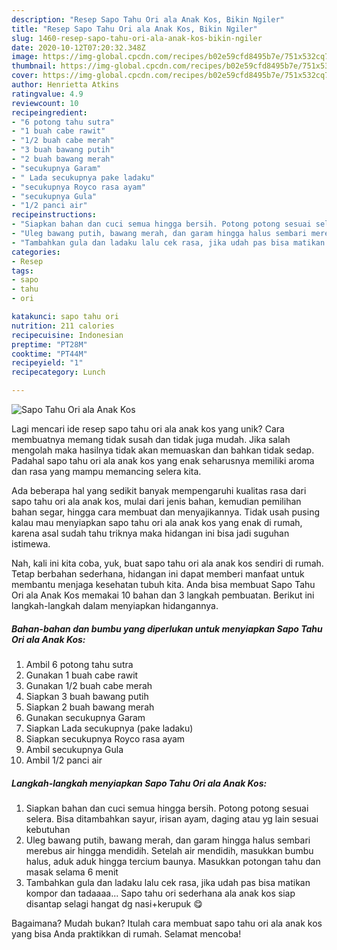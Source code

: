 ```yaml
---
description: "Resep Sapo Tahu Ori ala Anak Kos, Bikin Ngiler"
title: "Resep Sapo Tahu Ori ala Anak Kos, Bikin Ngiler"
slug: 1460-resep-sapo-tahu-ori-ala-anak-kos-bikin-ngiler
date: 2020-10-12T07:20:32.348Z
image: https://img-global.cpcdn.com/recipes/b02e59cfd8495b7e/751x532cq70/sapo-tahu-ori-ala-anak-kos-foto-resep-utama.jpg
thumbnail: https://img-global.cpcdn.com/recipes/b02e59cfd8495b7e/751x532cq70/sapo-tahu-ori-ala-anak-kos-foto-resep-utama.jpg
cover: https://img-global.cpcdn.com/recipes/b02e59cfd8495b7e/751x532cq70/sapo-tahu-ori-ala-anak-kos-foto-resep-utama.jpg
author: Henrietta Atkins
ratingvalue: 4.9
reviewcount: 10
recipeingredient:
- "6 potong tahu sutra"
- "1 buah cabe rawit"
- "1/2 buah cabe merah"
- "3 buah bawang putih"
- "2 buah bawang merah"
- "secukupnya Garam"
- " Lada secukupnya pake ladaku"
- "secukupnya Royco rasa ayam"
- "secukupnya Gula"
- "1/2 panci air"
recipeinstructions:
- "Siapkan bahan dan cuci semua hingga bersih. Potong potong sesuai selera. Bisa ditambahkan sayur, irisan ayam, daging atau yg lain sesuai kebutuhan"
- "Uleg bawang putih, bawang merah, dan garam hingga halus sembari merebus air hingga mendidih. Setelah air mendidih, masukkan bumbu halus, aduk aduk hingga tercium baunya. Masukkan potongan tahu dan masak selama 6 menit"
- "Tambahkan gula dan ladaku lalu cek rasa, jika udah pas bisa matikan kompor dan tadaaaa... Sapo tahu ori sederhana ala anak kos siap disantap selagi hangat dg nasi+kerupuk 😋"
categories:
- Resep
tags:
- sapo
- tahu
- ori

katakunci: sapo tahu ori 
nutrition: 211 calories
recipecuisine: Indonesian
preptime: "PT28M"
cooktime: "PT44M"
recipeyield: "1"
recipecategory: Lunch

---
```



![Sapo Tahu Ori ala Anak Kos](https://img-global.cpcdn.com/recipes/b02e59cfd8495b7e/751x532cq70/sapo-tahu-ori-ala-anak-kos-foto-resep-utama.jpg)

Lagi mencari ide resep sapo tahu ori ala anak kos yang unik? Cara membuatnya memang tidak susah dan tidak juga mudah. Jika salah mengolah maka hasilnya tidak akan memuaskan dan bahkan tidak sedap. Padahal sapo tahu ori ala anak kos yang enak seharusnya memiliki aroma dan rasa yang mampu memancing selera kita.

Ada beberapa hal yang sedikit banyak mempengaruhi kualitas rasa dari sapo tahu ori ala anak kos, mulai dari jenis bahan, kemudian pemilihan bahan segar, hingga cara membuat dan menyajikannya. Tidak usah pusing kalau mau menyiapkan sapo tahu ori ala anak kos yang enak di rumah, karena asal sudah tahu triknya maka hidangan ini bisa jadi suguhan istimewa.




Nah, kali ini kita coba, yuk, buat sapo tahu ori ala anak kos sendiri di rumah. Tetap berbahan sederhana, hidangan ini dapat memberi manfaat untuk membantu menjaga kesehatan tubuh kita. Anda bisa membuat Sapo Tahu Ori ala Anak Kos memakai 10 bahan dan 3 langkah pembuatan. Berikut ini langkah-langkah dalam menyiapkan hidangannya.

<!--inarticleads1-->

##### Bahan-bahan dan bumbu yang diperlukan untuk menyiapkan Sapo Tahu Ori ala Anak Kos:

1. Ambil 6 potong tahu sutra
1. Gunakan 1 buah cabe rawit
1. Gunakan 1/2 buah cabe merah
1. Siapkan 3 buah bawang putih
1. Siapkan 2 buah bawang merah
1. Gunakan secukupnya Garam
1. Siapkan  Lada secukupnya (pake ladaku)
1. Siapkan secukupnya Royco rasa ayam
1. Ambil secukupnya Gula
1. Ambil 1/2 panci air




<!--inarticleads2-->

##### Langkah-langkah menyiapkan Sapo Tahu Ori ala Anak Kos:

1. Siapkan bahan dan cuci semua hingga bersih. Potong potong sesuai selera. Bisa ditambahkan sayur, irisan ayam, daging atau yg lain sesuai kebutuhan
1. Uleg bawang putih, bawang merah, dan garam hingga halus sembari merebus air hingga mendidih. Setelah air mendidih, masukkan bumbu halus, aduk aduk hingga tercium baunya. Masukkan potongan tahu dan masak selama 6 menit
1. Tambahkan gula dan ladaku lalu cek rasa, jika udah pas bisa matikan kompor dan tadaaaa... Sapo tahu ori sederhana ala anak kos siap disantap selagi hangat dg nasi+kerupuk 😋




Bagaimana? Mudah bukan? Itulah cara membuat sapo tahu ori ala anak kos yang bisa Anda praktikkan di rumah. Selamat mencoba!
